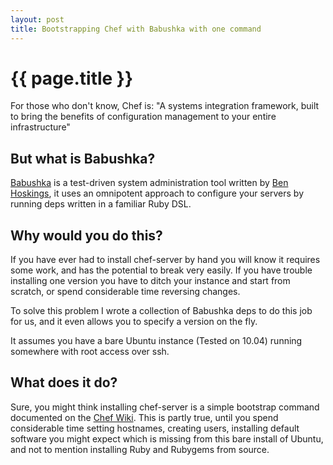 ```yaml
---
layout: post
title: Bootstrapping Chef with Babushka with one command
---
```


{{ page.title }}
=================================================

For those who don't know, Chef is:
  "A systems integration framework, built to bring the benefits of configuration management to your entire infrastructure"
  
But what is Babushka?
---------------------

[Babushka](http://babushka.me) is a test-driven system administration tool written by [Ben Hoskings](http://github.com/benhoskings), it uses an omnipotent approach to configure your servers by running deps written in a familiar Ruby DSL.

Why would you do this?
----------------------

If you have ever had to install chef-server by hand you will know it requires some work, and has the potential to break very easily. 
If you have trouble installing one version you have to ditch your instance and start from scratch, or spend considerable time reversing changes.

To solve this problem I wrote a collection of Babushka deps to do this job for us, and it even allows you to specify a version on the fly. 

It assumes you have a bare Ubuntu instance (Tested on 10.04) running somewhere with root access over ssh.

What does it do?
----------------

Sure, you might think installing chef-server is a simple bootstrap command documented on the [Chef Wiki](http://wiki.opscode.com/display/chef/Bootstrap+Chef+RubyGems+Installation). This is partly true,
until you spend considerable time setting hostnames, creating users, installing default software you might expect which is missing from this bare install of Ubuntu, and not to mention installing Ruby and Rubygems 
from source.

